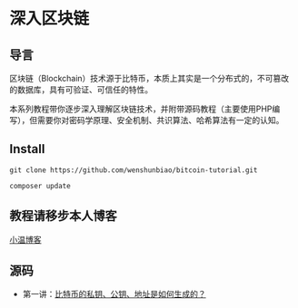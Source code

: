 深入区块链
===============

## 导言

区块链（Blockchain）技术源于比特币，本质上其实是一个分布式的，不可篡改的数据库，具有可验证、可信任的特性。

本系列教程带你逐步深入理解区块链技术，并附带源码教程（主要使用PHP编写），但需要你对密码学原理、安全机制、共识算法、哈希算法有一定的认知。

## Install
```
git clone https://github.com/wenshunbiao/bitcoin-tutorial.git
```
```
composer update
```

## 教程请移步本人博客
[小温博客](https://brad.9iqu.cn/categories/%E5%8C%BA%E5%9D%97%E9%93%BE/)

## 源码
- 第一讲：[比特币的私钥、公钥、地址是如何生成的？](address.php)
